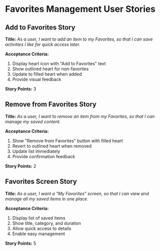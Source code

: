 # Favorites Management User Stories

## Add to Favorites Story
**Title:**
_As a user, I want to add an item to my Favorites, so that I can save activities I like for quick access later._

**Acceptance Criteria:**
1. Display heart icon with "Add to Favorites" text
2. Show outlined heart for non-favorites
3. Update to filled heart when added
4. Provide visual feedback

**Story Points:** 3

## Remove from Favorites Story
**Title:**
_As a user, I want to remove an item from my Favorites, so that I can manage my saved content._

**Acceptance Criteria:**
1. Show "Remove from Favorites" button with filled heart
2. Revert to outlined heart when removed
3. Update list immediately
4. Provide confirmation feedback

**Story Points:** 2

## Favorites Screen Story
**Title:**
_As a user, I want a "My Favorites" screen, so that I can view and manage all my saved items in one place._

**Acceptance Criteria:**
1. Display list of saved items
2. Show title, category, and duration
3. Allow quick access to details
4. Enable easy management

**Story Points:** 5 